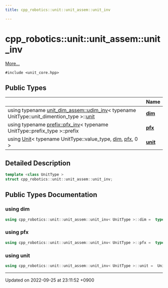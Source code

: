 ```yaml
---
title: cpp_robotics::unit::unit_assem::unit_inv

---
```


# cpp_robotics::unit::unit_assem::unit_inv



 [More...](#detailed-description)


`#include <unit_core.hpp>`

## Public Types

|                | Name           |
| -------------- | -------------- |
| using typename [unit_dim_assem::udim_inv](/cpp_robotics_core/doxybook/Classes/structcpp__robotics_1_1unit_1_1unit__dim__assem_1_1udim__inv/)< typename UnitType::unit_dimention_type >::[unit](/cpp_robotics_core/doxybook/Classes/structcpp__robotics_1_1unit_1_1unit__assem_1_1unit__inv/#using-unit) | **[dim](/cpp_robotics_core/doxybook/Classes/structcpp__robotics_1_1unit_1_1unit__assem_1_1unit__inv/#using-dim)**  |
| using typename [prefix::pfx_inv](/cpp_robotics_core/doxybook/Classes/structcpp__robotics_1_1unit_1_1prefix_1_1pfx__inv/)< typename UnitType::prefix_type >::prefix | **[pfx](/cpp_robotics_core/doxybook/Classes/structcpp__robotics_1_1unit_1_1unit__assem_1_1unit__inv/#using-pfx)**  |
| using [Unit](/cpp_robotics_core/doxybook/Classes/classcpp__robotics_1_1unit_1_1Unit/)< typename UnitType::value_type, [dim](/cpp_robotics_core/doxybook/Classes/structcpp__robotics_1_1unit_1_1unit__assem_1_1unit__inv/#using-dim), [pfx](/cpp_robotics_core/doxybook/Classes/structcpp__robotics_1_1unit_1_1unit__assem_1_1unit__inv/#using-pfx), 0 > | **[unit](/cpp_robotics_core/doxybook/Classes/structcpp__robotics_1_1unit_1_1unit__assem_1_1unit__inv/#using-unit)**  |

## Detailed Description

```cpp
template <class UnitType >
struct cpp_robotics::unit::unit_assem::unit_inv;
```

## Public Types Documentation

### using dim

```cpp
using cpp_robotics::unit::unit_assem::unit_inv< UnitType >::dim =  typename unit_dim_assem::udim_inv<typename UnitType::unit_dimention_type>::unit;
```


### using pfx

```cpp
using cpp_robotics::unit::unit_assem::unit_inv< UnitType >::pfx =  typename prefix::pfx_inv<typename UnitType::prefix_type>::prefix;
```


### using unit

```cpp
using cpp_robotics::unit::unit_assem::unit_inv< UnitType >::unit =  Unit<typename UnitType::value_type, dim, pfx, 0>;
```


-------------------------------

Updated on 2022-09-25 at 23:11:52 +0900